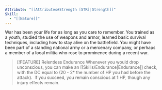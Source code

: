 ```yaml
---
Attribute: "[[Attributes#Strength [STR]|Strength]]"
Skill:
  - "[[Nature]]"
---
```

War has been your life for as long as you care to remember. You trained as a youth, studied the use of weapons and armor, learned basic survival techniques, including how to stay alive on the battlefield. You might have been part of a standing national army or a mercenary company, or perhaps a member of a local militia who rose to prominence during a recent war.

> [!FEATURE] Relentless Endurance
> Whenever you would drop unconscious, you can make an [[Skills/Endurance|Endurance]] check, with the DC equal to (20 - 2* the number of HP you had before the attack).  If you succeed, you remain conscious at 1 HP, though any injury effects remain.
